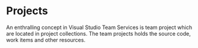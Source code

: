 # Projects

An enthralling concept in Visual Studio Team Services is team project which are located in project collections. The team projects holds the source code, work items and other resources. 



